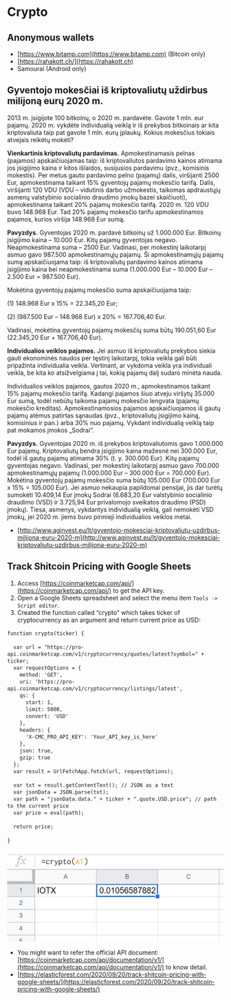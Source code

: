 # Crypto

## Anonymous wallets

* [https://www.bitamp.com](https://www.bitamp.com) (Bitcoin only)
* [https://rahakott.ch/](https://rahakott.ch)
* Samourai (Android only)

## Gyventojo mokesčiai iš kriptovaliutų uždirbus milijoną eurų 2020 m.

2013 m. įsigijote 100 bitkoinų, o 2020 m. pardavėte. Gavote 1 mln. eur pajamų. 2020 m. vykdėte individualią veiklą ir iš prekybos bitkoinais ar kita kriptovaliuta taip pat gavote 1 mln. eurų įplaukų. Kokius mokesčius tokiais atvejais reikėtų mokėti?

**Vienkartinis kriptovaliutų pardavimas.** Apmokestinamasis pelnas (pajamos) apskaičiuojamas taip: iš kriptovaliutos pardavimo kainos atimama jos įsigijimo kaina ir kitos išlaidos, susijusios pardavimu (pvz., komisinis mokestis). Per metus gauto pardavimo pelno (pajamų) dalis, viršijanti 2500 Eur, apmokestinama taikant 15% gyventojų pajamų mokesčio tarifą. Dalis, viršijanti 120 VDU (VDU – vidutinis darbo užmokestis, taikomas apdraustųjų asmenų valstybinio socialinio draudimo įmokų bazei skaičiuoti), apmokestinama taikant 20% pajamų mokesčio tarifą. 2020 m. 120 VDU buvo 148.968 Eur. Tad 20% pajamų mokesčio tarifu apmokestinamos pajamos, kurios viršija 148.968 Eur sumą.

**Pavyzdys.** Gyventojas 2020 m. pardavė bitkoinų už 1.000.000 Eur. Bitkoinų įsigijimo kaina – 10.000 Eur. Kitų pajamų gyventojas negavo. Neapmokestinama suma – 2500 Eur. Vadinasi, per mokestinį laikotarpį asmuo gavo 987.500 apmokestinamųjų pajamų. Ši apmokestinamųjų pajamų sumą apskaičiuojama taip: iš kriptovaliutų pardavimo kainos atimama įsigijimo kaina bei neapmokestinama suma (1.000.000 Eur – 10.000 Eur – 2.500 Eur = 987.500 Eur).

Mokėtina gyventojų pajamų mokesčio suma apskaičiuojama taip:

(1) 148.968 Eur x 15% = 22.345,20 Eur;

(2) (987.500 Eur – 148.968 Eur) x 20% = 167.706,40 Eur.

Vadinasi, mokėtina gyventojų pajamų mokesčių suma būtų 190.051,60 Eur (22.345,20 Eur + 167.706,40 Eur).

**Individualios veiklos pajamos.** Jei asmuo iš kriptovaliutų prekybos siekia gauti ekonominės naudos per tęstinį laikotarpį, tokia veikla gali būti pripažinta individualia veikla. Vertinant, ar vykdoma veikla yra individuali veikla, be kita ko atsižvelgiama į tai, kokią pajamų dalį sudaro minėta nauda.

Individualios veiklos pajamos, gautos 2020 m., apmokestinamos taikant 15% pajamų mokesčio tarifą. Kadangi pajamos šiuo atveju viršytų 35.000 Eur sumą, todėl nebūtų taikoma pajamų mokesčio lengvata (pajamų mokesčio kreditas). Apmokestinamosios pajamos apskaičiuojamos iš gautų pajamų atėmus patirtas sąnaudas (pvz., kriptovaliutų įsigijimo kainą, komisinius ir pan.) arba 30% nuo pajamų. Vykdant individualią veiklą taip pat mokamos įmokos „Sodrai“.

**Pavyzdys.** Gyventojas 2020 m. iš prekybos kriptovaliutomis gavo 1.000.000 Eur pajamų. Kriptovaliutų bendra įsigijimo kaina mažesnė nei 300.000 Eur, todėl iš gautų pajamų atimama 30% (t. y. 300.000 Eur). Kitų pajamų gyventojas negavo. Vadinasi, per mokestinį laikotarpį asmuo gavo 700.000 apmokestinamųjų pajamų (1.000.000 Eur – 300.000 Eur = 700.000 Eur). Mokėtina gyventojų pajamų mokesčio suma būtų 105.000 Eur (700.000 Eur x 15% = 105.000 Eur). Jei asmuo nekaupia papildomai pensijai, jis dar turėtų sumokėti 10.409,14 Eur įmokų Sodrai (6.683,20 Eur valstybinio socialinio draudimo (VSD) ir 3.725,94 Eur privalomojo sveikatos draudimo (PSD) įmokų). Tiesa, asmenys, vykdantys individualią veiklą, gali nemokėti VSD įmokų, jei 2020 m. jiems buvo pirmieji individualios veiklos metai.

* [http://www.aginvest.eu/lt/gyventojo-mokesciai-kriptovaliutu-uzdirbus-milijona-euru-2020-m](http://www.aginvest.eu/lt/gyventojo-mokesciai-kriptovaliutu-uzdirbus-milijona-euru-2020-m)

## Track Shitcoin Pricing with Google Sheets

1. Access [https://coinmarketcap.com/api/](https://coinmarketcap.com/api/) to get the API key.
2. Open a Google Sheets spreadsheet and select the menu item `Tools -> Script editor`.
3. Created the function called “crypto” which takes ticker of cryptocurrency as an argument and return current price as USD:

```
function crypto(ticker) {
 
  var url = "https://pro-api.coinmarketcap.com/v1/cryptocurrency/quotes/latest?symbol=" + ticker;
  var requestOptions = {
    method: 'GET',
    uri: 'https://pro-api.coinmarketcap.com/v1/cryptocurrency/listings/latest',
    qs: {
      start: 1,
      limit: 5000,
      convert: 'USD'
    },
    headers: {
      'X-CMC_PRO_API_KEY': 'Your_API_key_is_here'
    },
    json: true,
    gzip: true
  };
  var result = UrlFetchApp.fetch(url, requestOptions);
 
  var txt = result.getContentText(); // JSON as a text
  var jsonData = JSON.parse(txt);
  var path = "jsonData.data." + ticker + ".quote.USD.price"; // path to the current price
  var price = eval(path);
 
  return price;
 
}
```

![Usage example](../../../.gitbook/assets/crypto2-1.png)

* You might want to refer the official API document: [https://coinmarketcap.com/api/documentation/v1/](https://coinmarketcap.com/api/documentation/v1/) to know detail.
* [https://elasticforest.com/2020/09/20/track-shitcoin-pricing-with-google-sheets/](https://elasticforest.com/2020/09/20/track-shitcoin-pricing-with-google-sheets/)
